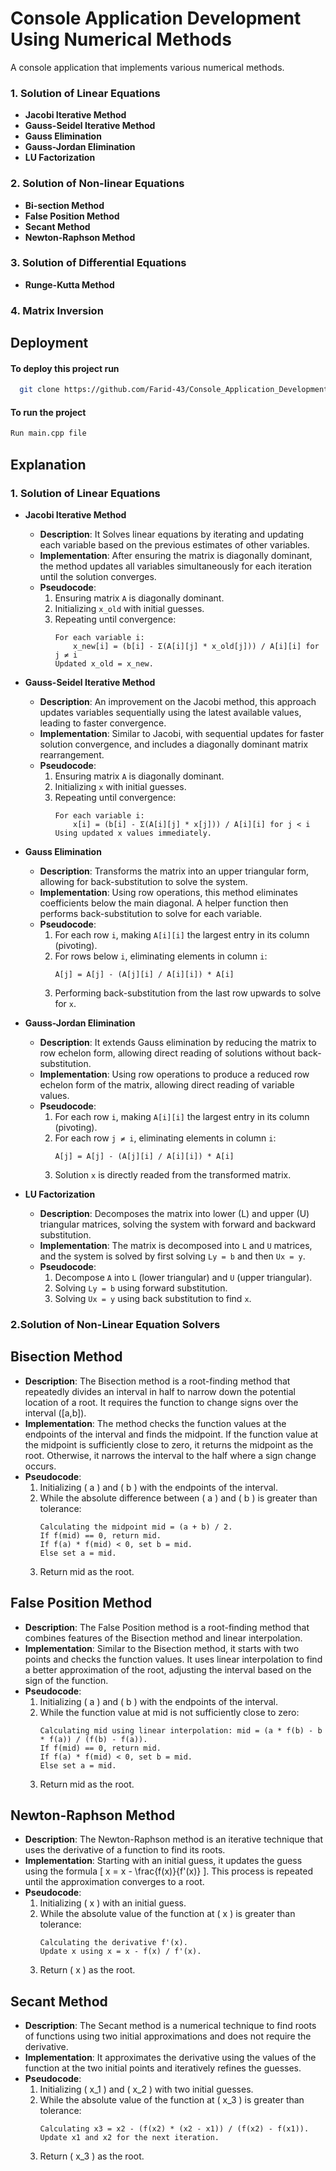 
# Console Application Development Using Numerical Methods

A console application that implements various
numerical methods. 


### 1. Solution of Linear Equations
   - **Jacobi Iterative Method**
   - **Gauss-Seidel Iterative Method**
   - **Gauss Elimination**
   - **Gauss-Jordan Elimination**
   - **LU Factorization**

### 2. Solution of Non-linear Equations
   - **Bi-section Method**
   - **False Position Method**
   - **Secant Method**
   - **Newton-Raphson Method**

### 3. Solution of Differential Equations
   - **Runge-Kutta Method**

### 4. Matrix Inversion

## Deployment

#### To deploy this project run

```bash
  git clone https://github.com/Farid-43/Console_Application_Development_Using_Numerical_Methods.git
```

#### To run the project
```bash
Run main.cpp file
```
## Explanation
### 1. Solution of Linear Equations
   - **Jacobi Iterative Method**
     - **Description**: It Solves linear equations by iterating and updating each variable based on the previous estimates of other variables.
     - **Implementation**: After ensuring the matrix is diagonally dominant, the method updates all variables simultaneously for each iteration until the solution converges.
     - **Pseudocode**:
       1. Ensuring matrix `A` is diagonally dominant.
       2. Initializing `x_old` with initial guesses.
       3. Repeating until convergence:
          ```plaintext
          For each variable i:
              x_new[i] = (b[i] - Σ(A[i][j] * x_old[j])) / A[i][i] for j ≠ i
          Updated x_old = x_new.
          ```

   - **Gauss-Seidel Iterative Method**
     - **Description**: An improvement on the Jacobi method, this approach updates variables sequentially using the latest available values, leading to faster convergence.
     - **Implementation**: Similar to Jacobi, with sequential updates for faster solution convergence, and includes a diagonally dominant matrix rearrangement.
     - **Pseudocode**:
       1. Ensuring matrix `A` is diagonally dominant.
       2. Initializing `x` with initial guesses.
       3. Repeating until convergence:
          ```plaintext
          For each variable i:
              x[i] = (b[i] - Σ(A[i][j] * x[j])) / A[i][i] for j < i
          Using updated x values immediately.
          ```

   - **Gauss Elimination**
     - **Description**: Transforms the matrix into an upper triangular form, allowing for back-substitution to solve the system.
     - **Implementation**: Using row operations, this method eliminates coefficients below the main diagonal. A helper function then performs back-substitution to solve for each variable.
     - **Pseudocode**:
       1. For each row `i`, making `A[i][i]` the largest entry in its column (pivoting).
       2. For rows below `i`, eliminating elements in column `i`:
          ```plaintext
          A[j] = A[j] - (A[j][i] / A[i][i]) * A[i]
          ```
       3. Performing back-substitution from the last row upwards to solve for `x`.

   - **Gauss-Jordan Elimination**
     - **Description**: It extends Gauss elimination by reducing the matrix to row echelon form, allowing direct reading of solutions without back-substitution.
     - **Implementation**: Using row operations to produce a reduced row echelon form of the matrix, allowing direct reading of variable values.
     - **Pseudocode**:
       1. For each row `i`, making `A[i][i]` the largest entry in its column (pivoting).
       2. For each row `j ≠ i`, eliminating elements in column `i`:
          ```plaintext
          A[j] = A[j] - (A[j][i] / A[i][i]) * A[i]
          ```
       3. Solution `x` is directly readed from the transformed matrix.

   - **LU Factorization**
     - **Description**: Decomposes the matrix into lower (L) and upper (U) triangular matrices, solving the system with forward and backward substitution.
     - **Implementation**: The matrix is decomposed into `L` and `U` matrices, and the system is solved by first solving `Ly = b` and then `Ux = y`.
     - **Pseudocode**:
       1. Decompose `A` into `L` (lower triangular) and `U` (upper triangular).
       2. Solving `Ly = b` using forward substitution.
       3. Solving `Ux = y` using back substitution to find `x`.


### 2.Solution of Non-Linear Equation Solvers

## Bisection Method
- **Description**: The Bisection method is a root-finding method that repeatedly divides an interval in half to narrow down the potential location of a root. It requires the function to change signs over the interval \([a,b]\).
- **Implementation**: The method checks the function values at the endpoints of the interval and finds the midpoint. If the function value at the midpoint is sufficiently close to zero, it returns the midpoint as the root. Otherwise, it narrows the interval to the half where a sign change occurs.
- **Pseudocode**:
  1. Initializing \( a \) and \( b \) with the endpoints of the interval.
  2. While the absolute difference between \( a \) and \( b \) is greater than tolerance:
     ```plaintext
     Calculating the midpoint mid = (a + b) / 2.
     If f(mid) == 0, return mid.
     If f(a) * f(mid) < 0, set b = mid.
     Else set a = mid.
     ```
  3. Return mid as the root.

## False Position Method
- **Description**: The False Position method is a root-finding method that combines features of the Bisection method and linear interpolation.
- **Implementation**: Similar to the Bisection method, it starts with two points and checks the function values. It uses linear interpolation to find a better approximation of the root, adjusting the interval based on the sign of the function.
- **Pseudocode**:
  1. Initializing \( a \) and \( b \) with the endpoints of the interval.
  2. While the function value at mid is not sufficiently close to zero:
     ```plaintext
     Calculating mid using linear interpolation: mid = (a * f(b) - b * f(a)) / (f(b) - f(a)).
     If f(mid) == 0, return mid.
     If f(a) * f(mid) < 0, set b = mid.
     Else set a = mid.
     ```
  3. Return mid as the root.

## Newton-Raphson Method
- **Description**: The Newton-Raphson method is an iterative technique that uses the derivative of a function to find its roots.
- **Implementation**: Starting with an initial guess, it updates the guess using the formula 
\[
x = x - \frac{f(x)}{f'(x)}
\]. This process is repeated until the approximation converges to a root.
- **Pseudocode**:
  1. Initializing \( x \) with an initial guess.
  2. While the absolute value of the function at \( x \) is greater than tolerance:
     ```plaintext
     Calculating the derivative f'(x).
     Update x using x = x - f(x) / f'(x).
     ```
  3. Return \( x \) as the root.

## Secant Method
- **Description**: The Secant method is a numerical technique to find roots of functions using two initial approximations and does not require the derivative.
- **Implementation**: It approximates the derivative using the values of the function at the two initial points and iteratively refines the guesses.
- **Pseudocode**:
  1. Initializing \( x_1 \) and \( x_2 \) with two initial guesses.
  2. While the absolute value of the function at \( x_3 \) is greater than tolerance:
     ```plaintext
     Calculating x3 = x2 - (f(x2) * (x2 - x1)) / (f(x2) - f(x1)).
     Update x1 and x2 for the next iteration.
     ```
  3. Return \( x_3 \) as the root.
